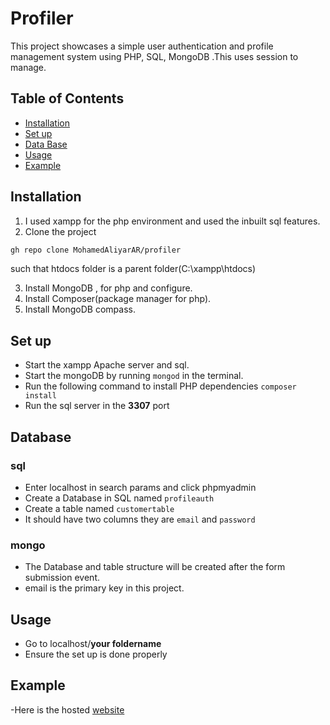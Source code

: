 # Profiler

This project showcases a simple user authentication and profile management system using PHP, SQL, MongoDB .This uses session to manage.

## Table of Contents

- [Installation](#installation)
- [Set up](#set-up)
- [Data Base](#database)
- [Usage](#usage)
- [Example](#example)


## Installation

1. I used xampp for the php environment and used the inbuilt sql features.
2. Clone the project

```bash
gh repo clone MohamedAliyarAR/profiler
```
such that htdocs   folder is a parent folder(C:\xampp\htdocs\)

3. Install MongoDB , for php and configure.
4. Install Composer(package manager for php).
5. Install MongoDB compass.


## Set up
- Start the xampp Apache server and sql.
- Start the mongoDB by running `mongod` in the terminal.
- Run the following command to install PHP dependencies `composer install`
- Run the sql server in the **3307** port

## Database 
  ### sql
  - Enter localhost in search params and click phpmyadmin 
   - Create a Database in SQL named `profileauth`
   - Create a table named `customertable`
   - It should have two columns they are `email` and `password`
  ### mongo
  - The Database and table structure will be created after the form submission event.
  - email is the primary key in this project.
## Usage
 - Go to localhost/**your foldername**
 - Ensure the set up is done properly
## Example
-Here is the hosted [website](https://spotless-interest-production.up.railway.app/index.html)
